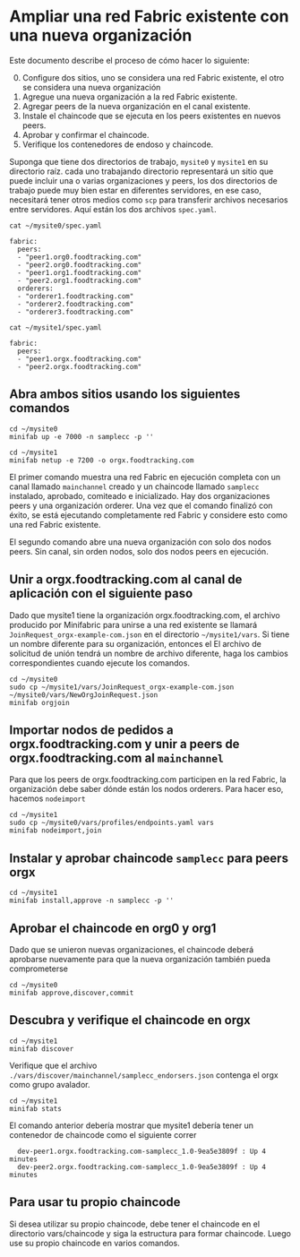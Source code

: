 # Ampliar una red Fabric existente con una nueva organización

Este documento describe el proceso de cómo hacer lo siguiente:

0. Configure dos sitios, uno se considera una red Fabric existente, el otro se considera una nueva organización
1. Agregue una nueva organización a la red Fabric existente.
2. Agregar peers de la nueva organización en el canal existente. 
3. Instale el chaincode que se ejecuta en los peers existentes en nuevos peers.
4. Aprobar y confirmar el chaincode.
5. Verifique los contenedores de endoso y chaincode.

Suponga que tiene dos directorios de trabajo, `mysite0` y `mysite1` en su directorio raíz. cada uno trabajando
directorio representará un sitio que puede incluir una o varias organizaciones y peers, los dos directorios de trabajo
puede muy bien estar en diferentes servidores, en ese caso, necesitará tener otros medios como `scp` para transferir
archivos necesarios entre servidores. Aquí están los dos archivos `spec.yaml`.

```
cat ~/mysite0/spec.yaml

fabric:
  peers:
  - "peer1.org0.foodtracking.com"
  - "peer2.org0.foodtracking.com"
  - "peer1.org1.foodtracking.com"
  - "peer2.org1.foodtracking.com"
  orderers:
  - "orderer1.foodtracking.com"
  - "orderer2.foodtracking.com"
  - "orderer3.foodtracking.com"

cat ~/mysite1/spec.yaml

fabric:
  peers:
  - "peer1.orgx.foodtracking.com"
  - "peer2.orgx.foodtracking.com"

```
 
## Abra ambos sitios usando los siguientes comandos

```
cd ~/mysite0
minifab up -e 7000 -n samplecc -p ''

cd ~/mysite1
minifab netup -e 7200 -o orgx.foodtracking.com
```

El primer comando muestra una red Fabric en ejecución completa con un canal llamado `mainchannel`
creado y un chaincode llamado `samplecc` instalado, aprobado, comiteado e inicializado. Hay
dos organizaciones peers y una organización orderer. Una vez que el comando finalizó con éxito, se está ejecutando completamente 
red Fabric y considere esto como una red Fabric existente.

El segundo comando abre una nueva organización con solo dos nodos peers. Sin canal, sin orden
nodos, solo dos nodos peers en ejecución.


## Unir a orgx.foodtracking.com al canal de aplicación con el siguiente paso

Dado que mysite1 tiene la organización orgx.foodtracking.com, el archivo producido
por Minifabric para unirse a una red existente se llamará `JoinRequest_orgx-example-com.json`
en el directorio `~/mysite1/vars`. Si tiene un nombre diferente para su organización, entonces el
El archivo de solicitud de unión tendrá un nombre de archivo diferente, haga los cambios correspondientes cuando ejecute los comandos.

```
cd ~/mysite0
sudo cp ~/mysite1/vars/JoinRequest_orgx-example-com.json ~/mysite0/vars/NewOrgJoinRequest.json
minifab orgjoin
```

## Importar nodos de pedidos a orgx.foodtracking.com y unir a peers de orgx.foodtracking.com al `mainchannel`
Para que los peers de orgx.foodtracking.com participen en la red Fabric, la organización debe saber dónde están los nodos orderers.
Para hacer eso, hacemos `nodeimport`

```
cd ~/mysite1
sudo cp ~/mysite0/vars/profiles/endpoints.yaml vars
minifab nodeimport,join
```

## Instalar y aprobar chaincode `samplecc` para peers orgx

```
cd ~/mysite1
minifab install,approve -n samplecc -p ''
```

## Aprobar el chaincode en org0 y org1
Dado que se unieron nuevas organizaciones, el chaincode deberá aprobarse nuevamente para que la nueva organización también pueda comprometerse
```
cd ~/mysite0
minifab approve,discover,commit
```

## Descubra y verifique el chaincode en orgx
```
cd ~/mysite1
minifab discover
```

Verifique que el archivo `./vars/discover/mainchannel/samplecc_endorsers.json` contenga el orgx como
grupo avalador.

```
cd ~/mysite1
minifab stats
```
El comando anterior debería mostrar que mysite1 debería tener un contenedor de chaincode como el siguiente
correr

```
  dev-peer1.orgx.foodtracking.com-samplecc_1.0-9ea5e3809f : Up 4 minutes
  dev-peer2.orgx.foodtracking.com-samplecc_1.0-9ea5e3809f : Up 4 minutes
```

## Para usar tu propio chaincode
Si desea utilizar su propio chaincode, debe tener el chaincode en el directorio vars/chaincode
y siga la estructura para formar chaincode. Luego use su propio chaincode en varios comandos.
